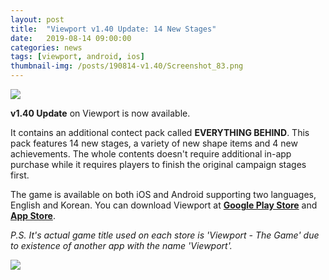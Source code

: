 ```yaml
---
layout: post
title:  "Viewport v1.40 Update: 14 New Stages"
date:   2019-08-14 09:00:00
categories: news
tags: [viewport, android, ios]
thumbnail-img: /posts/190814-v1.40/Screenshot_83.png
---
```


<img src="{{ site.baseurl }}/posts/190814-v1.40/Screenshot_79.png" class="image half on-post">

**v1.40 Update** on Viewport is now available.

It contains an additional contect pack called **EVERYTHING BEHIND**. This pack features 14 new stages, a variety of new shape items and 4 new achievements. The whole contents doesn't require additional in-app purchase while it requires players to finish the original campaign stages first.

The game is  available on both iOS and Android supporting two languages, English and Korean.
You can download Viewport at **[Google Play Store](https://play.google.com/store/apps/details?id=com.dimareagames.viewport)** and **[App Store](https://itunes.apple.com/app/viewport-the-game/id1451790296)**.

*P.S. It's actual game title used on each store is 'Viewport - The Game' due to existence of another app with the name 'Viewport'.*

<img src="{{ site.baseurl }}/posts/190814-v1.40/Screenshot_83.png" class="image half on-post">